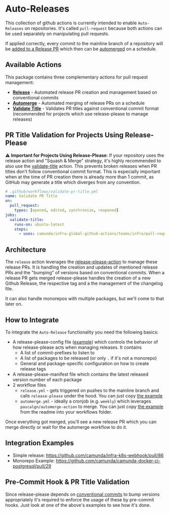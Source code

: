 # Auto-Releases
This collection of github actions is currently intended to enable `Auto-Releases` on repositories. It's called `pull-request` because both actions can be used separately on manipulating pull requests.

If applied correctly, every commit to the mainline branch of a repository will be [added to a Release PR](./release/README.md) which then can be [automerged](./automerge/README.md) on a schedule.

## Available Actions

This package contains three complementary actions for pull request management:

* **[Release](./release/README.md)** - Automated release PR creation and management based on conventional commits
* **[Automerge](./automerge/README.md)** - Automated merging of release PRs on a schedule
* **[Validate Title](./validate-title/README.md)** - Validates PR titles against conventional commit format (recommended for projects which use release-please to manage releases)

## PR Title Validation for Projects Using Release-Please

⚠️ **Important for Projects Using Release-Please**: If your repository uses the release action and "Squash & Merge" strategy, it's highly recommended to also use the [validate-title](./validate-title/README.md) action. This prevents broken releases when PR titles don't follow conventional commit format. This is especially important when at the time of PR creation there is already more than 1 commit, as GitHub may generate a title which diverges from any convention.

```yaml
# .github/workflows/validate-pr-title.yml
name: Validate PR Title
on:
  pull_request:
    types: [opened, edited, synchronize, reopened]
jobs:
  validate-title:
    runs-on: ubuntu-latest
    steps:
      - uses: camunda/infra-global-github-actions/teams/infra/pull-request/validate-title@main
```

## Architecture
The `release` action leverages the [release-please-action](https://github.com/googleapis/release-please-action) to manage these release PRs.
It is handling the creation and updates of mentioned release PRs and the "bumping" of versions based on conventional commits. When a release PR gets merged release-please handles the creation of a new Github Release, the respective tag and a the management of the changelog file.

It can also handle monorepos with multiple packages, but we'll come to that later on.

## How to Integrate
To integrate the `Auto-Release` functionality you need the following basics:

* A release-please-config file ([example](./release/release-please-config.json)) which controls the behavior of how release-please acts when managing releases. It contains
  * A list of commit-prefixes to listen to
  * A list of packages to be released (or only `.` if it's not a monorepo)
  * General and package-specific configuration on how to create release tags
* A release-please-manifest file which contains the latest released version number of each package
* 2 workflow files
  * `release.yml` - gets triggered on pushes to the mainline branch and calls `release-please` under the hood. You can just copy [the example]()
  * `automerge.yml` - ideally a cronjob (e.g. `weekly`) which leverages `pascalgn/automerge-action` to merge. You can just copy [the example](./automerge/README.md) from the readme into your workflows folder.

Once everything got merged, you'll see a new release PR which you can merge directly or wait for the automerge workflow to do it.

## Integration Examples
* Simple release: https://github.com/camunda/infra-k8s-webhook/pull/86
* Monorepo Example: https://github.com/camunda/camunda-docker-ci-postgresql/pull/29

## Pre-Commit Hook & PR Title Validation
Since release-please depends on [conventional commits](https://www.conventionalcommits.org/en/v1.0.0/) to bump versions appropriately it's required to enforce the usage of these by pre-commit hooks. Just look at one of the above's examples to see how it's done.
